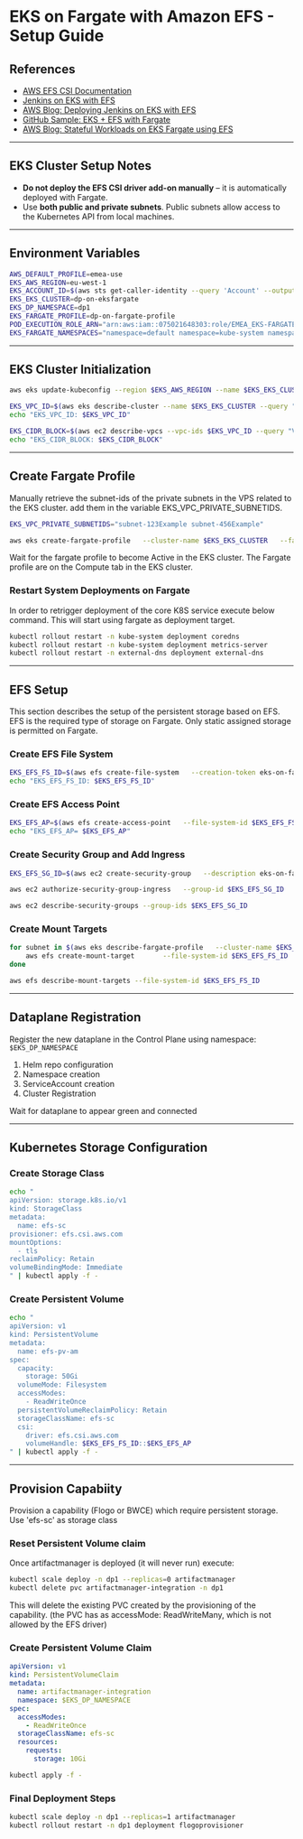 
# EKS on Fargate with Amazon EFS - Setup Guide

## References

- [AWS EFS CSI Documentation](https://docs.aws.amazon.com/eks/latest/userguide/efs-csi.html#efs-create-iam-resources)
- [Jenkins on EKS with EFS](https://www.youtube.com/watch?v=4MjbKDBkOdE)
- [AWS Blog: Deploying Jenkins on EKS with EFS](https://aws.amazon.com/blogs/storage/deploying-jenkins-on-amazon-eks-with-amazon-efs/)
- [GitHub Sample: EKS + EFS with Fargate](https://github.com/aws-samples/eks-efs-share-within-fargate)
- [AWS Blog: Stateful Workloads on EKS Fargate using EFS](https://aws.amazon.com/blogs/containers/running-stateful-workloads-with-amazon-eks-on-aws-fargate-using-amazon-efs/)

---

## EKS Cluster Setup Notes

- **Do not deploy the EFS CSI driver add-on manually** – it is automatically deployed with Fargate.
- Use **both public and private subnets**. Public subnets allow access to the Kubernetes API from local machines.


---

## Environment Variables

```bash
AWS_DEFAULT_PROFILE=emea-use
EKS_AWS_REGION=eu-west-1 
EKS_ACCOUNT_ID=$(aws sts get-caller-identity --query 'Account' --output text)
EKS_EKS_CLUSTER=dp-on-eksfargate
EKS_DP_NAMESPACE=dp1
EKS_FARGATE_PROFILE=dp-on-fargate-profile
POD_EXECUTION_ROLE_ARN="arn:aws:iam::075021648303:role/EMEA_EKS-FARGATE-PODS"
EKS_FARGATE_NAMESPACES="namespace=default namespace=kube-system namespace=external-dns namespace=dp1"
```

---

## EKS Cluster Initialization

```bash
aws eks update-kubeconfig --region $EKS_AWS_REGION --name $EKS_EKS_CLUSTER
```
```bash
EKS_VPC_ID=$(aws eks describe-cluster --name $EKS_EKS_CLUSTER --query "cluster.resourcesVpcConfig.vpcId" --region $EKS_AWS_REGION --output text)
echo "EKS_VPC_ID: $EKS_VPC_ID"
```
```bash
EKS_CIDR_BLOCK=$(aws ec2 describe-vpcs --vpc-ids $EKS_VPC_ID --query "Vpcs[].CidrBlock" --region $EKS_AWS_REGION --output text)
echo "EKS_CIDR_BLOCK: $EKS_CIDR_BLOCK"
```

---

## Create Fargate Profile

Manually retrieve the subnet-ids of the private subnets in the VPS related to the EKS cluster. add them in the variable EKS_VPC_PRIVATE_SUBNETIDS.

```bash
EKS_VPC_PRIVATE_SUBNETIDS="subnet-123Example subnet-456Example"

aws eks create-fargate-profile   --cluster-name $EKS_EKS_CLUSTER   --fargate-profile-name $EKS_FARGATE_PROFILE   --pod-execution-role-arn $POD_EXECUTION_ROLE_ARN   --subnets $EKS_VPC_PRIVATE_SUBNETIDS   --selectors $EKS_FARGATE_NAMESPACES
```
Wait for the fargate profile to become Active in the EKS cluster. The Fargate profile are on the Compute tab in the EKS cluster.

### Restart System Deployments on Fargate
In order to retrigger deployment of the core K8S service execute below command. This will start using fargate as deployment target.

```bash
kubectl rollout restart -n kube-system deployment coredns
kubectl rollout restart -n kube-system deployment metrics-server
kubectl rollout restart -n external-dns deployment external-dns
```

---

## EFS Setup
This section describes the setup of the persistent storage based on EFS. EFS is the required type of storage on Fargate.
Only static assigned storage is permitted on Fargate.

### Create EFS File System

```bash
EKS_EFS_FS_ID=$(aws efs create-file-system   --creation-token eks-on-fargate   --encrypted   --performance-mode generalPurpose   --throughput-mode bursting   --tags Key=Name,Value=dpVolume   --region $EKS_AWS_REGION   --query "FileSystemId" --output text)
echo "EKS_EFS_FS_ID: $EKS_EFS_FS_ID"
```

### Create EFS Access Point

```bash
EKS_EFS_AP=$(aws efs create-access-point   --file-system-id $EKS_EFS_FS_ID   --posix-user Uid=0,Gid=0   --root-directory "Path=/"   --region $EKS_AWS_REGION   --tags Key=Name,Value=tp-ap   --query 'AccessPointId' --output text)
echo "EKS_EFS_AP= $EKS_EFS_AP"

```

### Create Security Group and Add Ingress

```bash
EKS_EFS_SG_ID=$(aws ec2 create-security-group   --description eks-on-fargate-ingress   --group-name eks-on-fargate   --vpc-id $EKS_VPC_ID   --region $EKS_AWS_REGION   --query 'GroupId' --output text)
```
```bash
aws ec2 authorize-security-group-ingress   --group-id $EKS_EFS_SG_ID   --protocol tcp   --port 2049   --cidr $EKS_CIDR_BLOCK

aws ec2 describe-security-groups --group-ids $EKS_EFS_SG_ID
```

### Create Mount Targets

```bash
for subnet in $(aws eks describe-fargate-profile   --cluster-name $EKS_EKS_CLUSTER   --fargate-profile-name $EKS_FARGATE_PROFILE   --region $EKS_AWS_REGION   --query "fargateProfile.subnets" --output text); do
    aws efs create-mount-target       --file-system-id $EKS_EFS_FS_ID       --subnet-id $subnet       --security-group $EKS_EFS_SG_ID       --region $EKS_AWS_REGION
done

aws efs describe-mount-targets --file-system-id $EKS_EFS_FS_ID
```

---

## Dataplane Registration

Register the new dataplane in the Control Plane using namespace: `$EKS_DP_NAMESPACE`
1. Helm repo configuration
2. Namespace creation
3. ServiceAccount creation
4. Cluster Registration

Wait for dataplane to appear green and connected

---

## Kubernetes Storage Configuration

### Create Storage Class

```bash
echo "
apiVersion: storage.k8s.io/v1
kind: StorageClass
metadata:
  name: efs-sc
provisioner: efs.csi.aws.com
mountOptions:
  - tls
reclaimPolicy: Retain
volumeBindingMode: Immediate
" | kubectl apply -f -
```

### Create Persistent Volume

```bash
echo "
apiVersion: v1
kind: PersistentVolume
metadata:
  name: efs-pv-am
spec:
  capacity:
    storage: 50Gi
  volumeMode: Filesystem
  accessModes:
    - ReadWriteOnce
  persistentVolumeReclaimPolicy: Retain
  storageClassName: efs-sc
  csi:
    driver: efs.csi.aws.com
    volumeHandle: $EKS_EFS_FS_ID::$EKS_EFS_AP
" | kubectl apply -f -
```

---

## Provision Capabiity

Provision a capability (Flogo or BWCE) which require persistent storage.
Use 'efs-sc' as storage class

### Reset Persistent Volume claim

Once artifactmanager is deployed (it will never run) execute:
```bash
kubectl scale deploy -n dp1 --replicas=0 artifactmanager
kubectl delete pvc artifactmanager-integration -n dp1
```
This will delete the existing PVC created by the provisioning of the capability. 
(the PVC has as accessMode: ReadWriteMany, which is not allowed by the EFS driver)


### Create Persistent Volume Claim

```yaml
apiVersion: v1
kind: PersistentVolumeClaim
metadata:
  name: artifactmanager-integration
  namespace: $EKS_DP_NAMESPACE
spec:
  accessModes:
    - ReadWriteOnce
  storageClassName: efs-sc
  resources:
    requests:
      storage: 10Gi
```

```bash
kubectl apply -f -
```

### Final Deployment Steps

```bash
kubectl scale deploy -n dp1 --replicas=1 artifactmanager
kubectl rollout restart -n dp1 deployment flogoprovisioner
```
